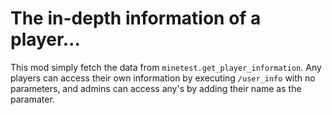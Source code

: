 # The in-depth information of a player...
This mod simply fetch the data from `minetest.get_player_information`. Any players can access their own information by executing `/user_info` with no parameters, and admins can access any's by adding their name as the paramater.
